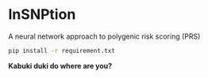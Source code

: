 # InSNPtion
A neural network approach to polygenic risk scoring (PRS)

```bash
pip install -r requirement.txt
```

**Kabuki duki do where are you?** 
